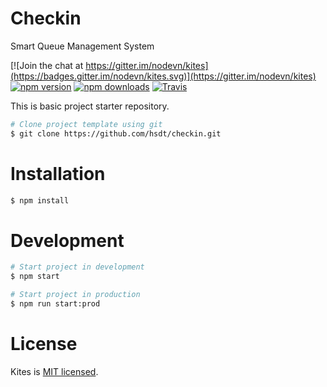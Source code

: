 # Checkin

Smart Queue Management System

[![Join the chat at https://gitter.im/nodevn/kites](https://badges.gitter.im/nodevn/kites.svg)](https://gitter.im/nodevn/kites)
[![npm version](https://img.shields.io/npm/v/@kites/core.svg?style=flat)](https://www.npmjs.com/package/@kites/core)
[![npm downloads](https://img.shields.io/npm/dm/@kites/core.svg)](https://www.npmjs.com/package/@kites/core)
[![Travis](https://travis-ci.org/hsdt/checkin.svg)](https://travis-ci.org/hsdt/checkin)


This is basic project starter repository.

```bash
# Clone project template using git
$ git clone https://github.com/hsdt/checkin.git
```

# Installation

```bash
$ npm install
```

# Development

```bash
# Start project in development
$ npm start

# Start project in production
$ npm run start:prod
```

# License

Kites is [MIT licensed](https://github.com/kitesjs/kites/blob/master/LICENSE).
